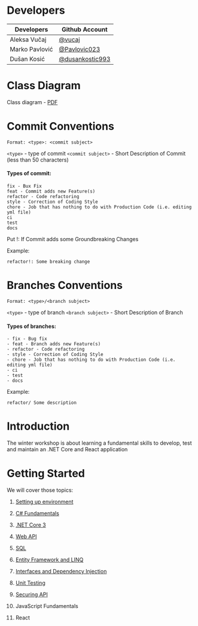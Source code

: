 # Developers

| Developers | Github Account |
|--------------|-------------|
Aleksa Vučaj | [@vucaj](https://github.com/vucaj) |
Marko Pavlović | [@Pavlovic023](https://github.com/Lucifer023) |
Dušan Kosić | [@dusankostic993](https://github.com/dusankostic993) |

# Class Diagram
Class diagram - [PDF](/docs/class-diagram.pdf)

# Commit Conventions
`Format: <type>: <commit subject>`

`<type>` - type of commit
`<commit subject>` - Short Description of Commit (less than 50 characters)

#### Types of commit: 
    fix - Bux Fix
    feat - Commit adds new Feature(s)
    refactor - Code refactoring
    style - Correction of Coding Style
    chore - Job that has nothing to do with Production Code (i.e. editing yml file)
    ci
    test
    docs

Put !: If Commit adds some Groundbreaking Changes

Example:

`refactor!: Some breaking change`

# Branches Conventions
`Format: <type>/<branch subject>`

`<type>` - type of branch
`<branch subject>` - Short Description of Branch

#### Types of branches:
    - fix - Bug fix
    - feat - Branch adds new Feature(s) 
    - refactor - Code refactoring
    - style - Correction of Coding Style
    - chore - Job that has nothing to do with Production Code (i.e. editing yml file)
    - ci 
    - test
    - docs

Example: 

`refactor/ Some description`

# Introduction 
The winter workshop is about learning a fundamental skills to develop, test and maintain an .NET Core and React application

# Getting Started
We will cover those topics:
1.	[Setting up environment](https://dev.azure.com/divanisevic/_git/WinterWorkShop.Cinema?path=%2Fdocs%2F01-setting-up-environment.md&version=GBmaster&_a=contents)
2.	[C# Fundamentals](https://dev.azure.com/divanisevic/_git/WinterWorkShop.Cinema?path=%2Fdocs%2F02-C%23-fundamentals.md&version=GBmaster&_a=preview)
3.	[.NET Core 3](https://dev.azure.com/divanisevic/_git/WinterWorkShop.Cinema?path=%2Fdocs%2F03-net-core-3.md&version=GBmaster&_a=preview)
4.  [Web API](https://dev.azure.com/divanisevic/_git/WinterWorkShop.Cinema?path=%2Fdocs%2F04-web-api.md&version=GBmaster&_a=contents)
5.  [SQL](https://dev.azure.com/divanisevic/_git/WinterWorkShop.Cinema?path=%2Fdocs%2F05-sql.md&version=GBmaster)
6.  [Entity Framework and LINQ](https://dev.azure.com/divanisevic/_git/WinterWorkShop.Cinema?path=%2Fdocs%2F06-entity-framework.md&version=GBmaster&_a=preview)

8.  [Interfaces and Dependency Injection](https://dev.azure.com/divanisevic/_git/WinterWorkShop.Cinema?path=%2Fdocs%2F07-interfaces-and-dependency-injection.md&version=GBmaster&_a=preview)
9.  [Unit Testing](https://dev.azure.com/divanisevic/_git/WinterWorkShop.Cinema?path=%2Fdocs%2F09-unit-testing.md&version=GBmaster&_a=preview)
10.  [Securing API](https://dev.azure.com/divanisevic/_git/WinterWorkShop.Cinema?path=%2Fdocs%2F10-securing-api.md&version=GBmaster&_a=contents)
11. JavaScript Fundamentals
12. React

